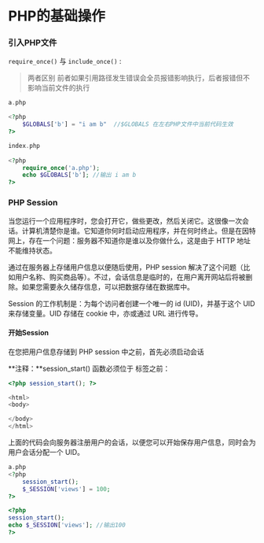 # PHP的基础操作



### 引入PHP文件

`require_once()` 与 `include_once()`  :

> 两者区别 前者如果引用路径发生错误会全员报错影响执行，后者报错但不影响当前文件的执行

```php
a.php

<?php
    $GLOBALS['b'] = "i am b"  //$GLOBALS 在左右PHP文件中当前代码生效
?>
```

```php
index.php
  
<?php
    require_once('a.php');
    echo $GLOBALS['b']; //输出 i am b
?>
```





### PHP Session

当您运行一个应用程序时，您会打开它，做些更改，然后关闭它。这很像一次会话。计算机清楚你是谁。它知道你何时启动应用程序，并在何时终止。但是在因特网上，存在一个问题：服务器不知道你是谁以及你做什么，这是由于 HTTP 地址不能维持状态。

通过在服务器上存储用户信息以便随后使用，PHP session 解决了这个问题（比如用户名称、购买商品等）。不过，会话信息是临时的，在用户离开网站后将被删除。如果您需要永久储存信息，可以把数据存储在数据库中。

Session 的工作机制是：为每个访问者创建一个唯一的 id (UID)，并基于这个 UID 来存储变量。UID 存储在 cookie 中，亦或通过 URL 进行传导。



#### 开始Session

在您把用户信息存储到 PHP session 中之前，首先必须启动会话

**注释：**session_start() 函数必须位于 <html> 标签之前：

```php
<?php session_start(); ?>

<html>
<body>

</body>
</html>
```

上面的代码会向服务器注册用户的会话，以便您可以开始保存用户信息，同时会为用户会话分配一个 UID。



```php
a.php
<?php
    session_start();
    $_SESSION['views'] = 100;
?>
```



```php
<?php 
session_start();
echo $_SESSION['views']; //输出100
?>
```

